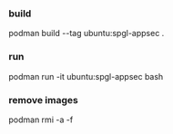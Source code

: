 ### build
podman build --tag ubuntu:spgl-appsec .

### run
podman run -it ubuntu:spgl-appsec bash

### remove images
podman rmi -a -f